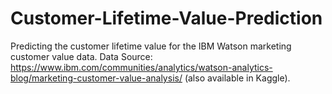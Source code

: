 # Customer-Lifetime-Value-Prediction
Predicting the customer lifetime value for the IBM Watson marketing customer value data.  Data Source: https://www.ibm.com/communities/analytics/watson-analytics-blog/marketing-customer-value-analysis/ (also available in Kaggle). 
